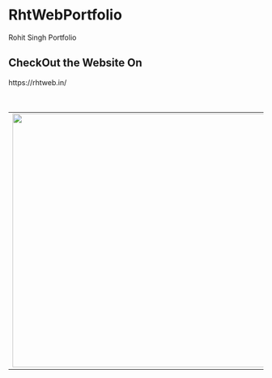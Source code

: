 # RhtWebPortfolio
Rohit Singh Portfolio

<h2>CheckOut the Website On</h2>
https://rhtweb.in/


<!-- ![RhtWeb](https://user-images.githubusercontent.com/55020650/160285896-f5318cc8-b677-4944-a9a2-04b2c5505399.jpg) -->


<br />
<br />
<br />
<table>
  <tr>
   <td><img src="https://user-images.githubusercontent.com/55020650/160285896-f5318cc8-b677-4944-a9a2-04b2c5505399.jpg" height="500"></td>
   <td>
    <h3>Contact Me</h3>
<ul>
  <li>
    My Portfolio Website <br /> https://rhtweb.in/
  </li>
  <li>
    LinkedIn <br />  https://www.linkedin.com/in/RhtWeb
  </li>
  <li>
    GitHub  <br />    https://github.com/RhtWeb
  </li>
  </ul>
   </td>
 </tr>
 </table>
